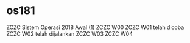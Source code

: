 # os181
ZCZC Sistem Operasi 2018 Awal (1)
ZCZC W00
ZCZC W01 telah dicoba
ZCZC W02 telah dijalankan 
ZCZC W03 
ZCZC W04
